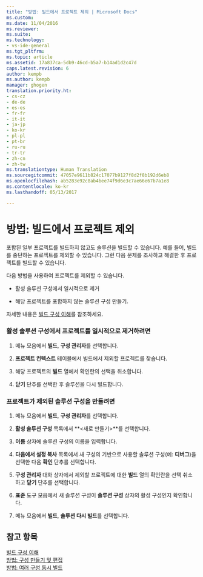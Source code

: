 ```yaml
---
title: "방법: 빌드에서 프로젝트 제외 | Microsoft Docs"
ms.custom: 
ms.date: 11/04/2016
ms.reviewer: 
ms.suite: 
ms.technology:
- vs-ide-general
ms.tgt_pltfrm: 
ms.topic: article
ms.assetid: 17a837ca-5db9-46cd-b5a7-b14ad1d2c47d
caps.latest.revision: 6
author: kempb
ms.author: kempb
manager: ghogen
translation.priority.ht:
- cs-cz
- de-de
- es-es
- fr-fr
- it-it
- ja-jp
- ko-kr
- pl-pl
- pt-br
- ru-ru
- tr-tr
- zh-cn
- zh-tw
ms.translationtype: Human Translation
ms.sourcegitcommit: 47057e9611b824c17077b9127f8d2f8b192d6eb8
ms.openlocfilehash: ab5283e92c8ab4bee74f9d6e3c7ae66e67b7a1e8
ms.contentlocale: ko-kr
ms.lasthandoff: 05/13/2017

---
```

# <a name="how-to-exclude-projects-from-a-build"></a>방법: 빌드에서 프로젝트 제외
포함된 일부 프로젝트를 빌드하지 않고도 솔루션을 빌드할 수 있습니다. 예를 들어, 빌드를 중단하는 프로젝트를 제외할 수 있습니다. 그런 다음 문제를 조사하고 해결한 후 프로젝트를 빌드할 수 있습니다.  
  
 다음 방법을 사용하여 프로젝트를 제외할 수 있습니다.  
  
-   활성 솔루션 구성에서 일시적으로 제거  
  
-   해당 프로젝트를 포함하지 않는 솔루션 구성 만들기.  
  
 자세한 내용은 [빌드 구성 이해](../ide/understanding-build-configurations.md)를 참조하세요.  
  
### <a name="to-temporarily-remove-a-project-from-the-active-solution-configuration"></a>활성 솔루션 구성에서 프로젝트를 일시적으로 제거하려면  
  
1.  메뉴 모음에서 **빌드**, **구성 관리자**를 선택합니다.  
  
2.  **프로젝트 컨텍스트** 테이블에서 빌드에서 제외할 프로젝트를 찾습니다.  
  
3.  해당 프로젝트의 **빌드** 열에서 확인란의 선택을 취소합니다.  
  
4.  **닫기** 단추를 선택한 후 솔루션을 다시 빌드합니다.  
  
### <a name="to-create-a-solution-configuration-that-excludes-a-project"></a>프로젝트가 제외된 솔루션 구성을 만들려면  
  
1.  메뉴 모음에서 **빌드**, **구성 관리자**를 선택합니다.  
  
2.  **활성 솔루션 구성** 목록에서 **\<새로 만들기>**를 선택합니다.  
  
3.  **이름** 상자에 솔루션 구성의 이름을 입력합니다.  
  
4.  **다음에서 설정 복사** 목록에서 새 구성의 기반으로 사용할 솔루션 구성(예: **디버그**)을 선택한 다음 **확인** 단추를 선택합니다.  
  
5.  **구성 관리자** 대화 상자에서 제외할 프로젝트에 대한 **빌드** 열의 확인란을 선택 취소하고 **닫기** 단추를 선택합니다.  
  
6.  **표준** 도구 모음에서 새 솔루션 구성이 **솔루션 구성** 상자의 활성 구성인지 확인합니다.  
  
7.  메뉴 모음에서 **빌드**, **솔루션 다시 빌드**를 선택합니다.  
  
## <a name="see-also"></a>참고 항목  
 [빌드 구성 이해](../ide/understanding-build-configurations.md)   
 [방법: 구성 만들기 및 편집](../ide/how-to-create-and-edit-configurations.md)   
 [방법: 여러 구성 동시 빌드](../ide/how-to-build-multiple-configurations-simultaneously.md)
